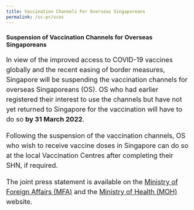 ```yaml
---
title: Vaccination Channels For Overseas Singaporeans
permalink: /sc-pr/vcos
---
```



### Suspension of Vaccination Channels for Overseas Singaporeans

<p style="font-size:18px; margin-bottom:10px; line-height:1.5;">In view of the improved access to COVID-19 vaccines globally and the recent easing of border measures, Singapore will be suspending the vaccination channels for overseas Singaporeans (OS). OS who had earlier registered their interest to use the channels but have not yet returned to Singapore for the vaccination will have to do so <b>by 31 March 2022</b>.</p>

<p style="font-size:18px; margin-bottom:10px; line-height:1.5;">Following the suspension of the vaccination channels, OS who wish to receive vaccine doses in Singapore can do so at the local Vaccination Centres after completing their SHN, if required.</p>
							   
<p style="font-size:18px; margin-bottom:10px; line-height:1.5;">The joint press statement is available on the <a href="https://www.mfa.gov.sg/Newsroom/Press-Statements-Transcripts-and-Photos/2022/03/20220321-Suspension-of-COVID-19-Vaccination-Channels-for-Overseas-Singaporeans" target="_blank">Ministry of Foreign Affairs (MFA)</a> and the <a href="https://www.mfa.gov.sg/Newsroom/Press-Statements-Transcripts-and-Photos/2022/03/20220321-Suspension-of-COVID-19-Vaccination-Channels-for-Overseas-Singaporeans" target="_blank">Ministry of Health (MOH)</a> website. </p>
